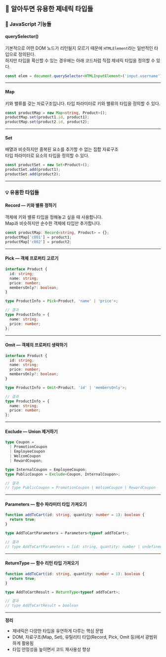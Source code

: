 ## 🧩 알아두면 유용한 제네릭 타입들

### 🔹 JavaScript 기능들

#### querySelector()
기본적으로 어떤 DOM 노드가 리턴될지 모르기 때문에 `HTMLElement`라는 일반적인 타입으로 정의된다.  
하지만 타입을 확신할 수 있는 경우에는 아래 코드처럼 직접 제네릭 타입을 정의할 수 있다.

```ts
const elem = document.querySelector<HTMLInputElement>('input.username');
```

---

#### Map
키와 밸류를 갖는 자료구조입니다. 타입 파라미터로 키와 밸류의 타입을 정의할 수 있다.

```ts
const productMap = new Map<string, Product>();
productMap.set(product1.id, product1);
productMap.set(product2.id, product2);
```

---

#### Set
배열과 비슷하지만 중복된 요소를 추가할 수 없는 집합 자료구조  
타입 파라미터로 요소의 타입을 정의할 수 있다.

```ts
const productSet = new Set<Product>();
productSet.add(product1);
productSet.add(product2);
```

---

### 💡 유용한 타입들

#### Record — 키와 밸류 정하기
객체에 키와 밸류 타입을 정해놓고 싶을 때 사용합니다.  
Map과 비슷하지만 순수한 객체에 타입만 추가합니다.

```ts
const productMap: Record<string, Product> = {};
productMap['c001'] = product1;
productMap['c002'] = product2;
```

---

#### Pick — 객체 프로퍼티 고르기

```ts
interface Product {
  id: string;
  name: string;
  price: number;
  membersOnly?: boolean;
}

type ProductInfo = Pick<Product, 'name' | 'price'>;

// 결과
type ProductInfo = {
  name: string;
  price: number;
};
```

---

#### Omit — 객체의 프로퍼티 생략하기

```ts
interface Product {
  id: string;
  name: string;
  price: number;
  membersOnly?: boolean;
}

type ProductInfo = Omit<Product, 'id' | 'membersOnly'>;

// 결과
type ProductInfo = {
  name: string;
  price: number;
};
```

---

#### Exclude — Union 제거하기

```ts
type Coupon =
  | PromotionCoupon
  | EmployeeCoupon
  | WelcomCoupon
  | RewardCoupon;

type InternalCoupon = EmployeeCoupon;
type PublicCoupon = Exclude<Coupon, InternalCoupon>;

// 결과
// type PublicCoupon = PromotionCoupon | WelcomCoupon | RewardCoupon
```

---

#### Parameters — 함수 파라미터 타입 가져오기

```ts
function addToCart(id: string, quantity: number = 1): boolean {
  return true;
}

type AddToCartParameters = Parameters<typeof addToCart>;

// 결과
// type AddToCartParameters = [id: string, quantity: number | undefined]
```

---

#### ReturnType — 함수 리턴 타입 가져오기

```ts
function addToCart(id: string, quantity: number = 1): boolean {
  return true;
}

type AddToCartResult = ReturnType<typeof addToCart>;

// 결과
// type AddToCartResult = boolean
```

---

**정리**
- 제네릭은 다양한 타입을 유연하게 다루는 핵심 문법
- DOM, 자료구조(Map, Set), 유틸리티 타입(Record, Pick, Omit 등)에서 광범위하게 활용됨
- 타입 안정성을 높이면서 코드 재사용성 향상
